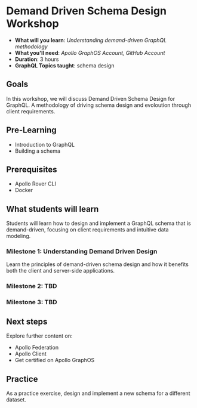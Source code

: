 # Demand Driven Schema Design Workshop

- **What will you learn**: _Understanding demand-driven GraphQL methodology_
- **What you'll need**: _Apollo GraphOS Account, GitHub Account_
- **Duration**: 3 hours
- **GraphQL Topics taught**: schema design

## Goals
In this workshop, we will discuss Demand Driven Schema Design for GraphQL. A methodology of driving schema design and evoloution through client requirements.

<!-- ## Video -->
<!-- TODO: Odyssey pre-recorded workshop on Demand Driven Schema Design. -->

## Pre-Learning
- Introduction to GraphQL
- Building a schema

## Prerequisites
- Apollo Rover CLI
- Docker
  
## What students will learn
Students will learn how to design and implement a GraphQL schema that is demand-driven, focusing on client requirements and intuitive data modeling.

### Milestone 1: Understanding Demand Driven Design
Learn the principles of demand-driven schema design and how it benefits both the client and server-side applications.

### Milestone 2: TBD


### Milestone 3: TBD

## Next steps
Explore further content on:

- Apollo Federation
- Apollo Client
- Get certified on Apollo GraphOS

## Practice
As a practice exercise, design and implement a new schema for a different dataset.
